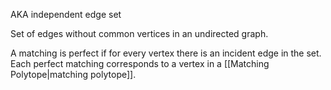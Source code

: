 AKA independent edge set

Set of edges without common vertices in an undirected graph.

A matching is perfect if for every vertex there is an incident edge in the set.
Each perfect matching corresponds to a vertex in a [[Matching Polytope|matching polytope]].